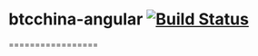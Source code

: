 # btcchina-angular [![Build Status](https://travis-ci.org/BTCChina/btcchina-angular.svg?branch=master)](https://travis-ci.org/BTCChina/btcchina-angular)
=================

